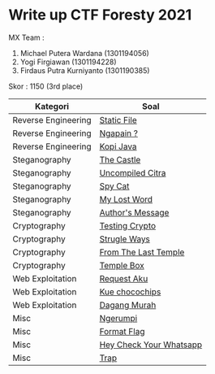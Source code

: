 # Write up CTF Foresty 2021

MX Team :

1. Michael Putera Wardana (1301194056)
2. Yogi Firgiawan (1301194228)
3. Firdaus Putra Kurniyanto (1301190385)

Skor : 1150 (3rd place)

| Kategori    |    Soal                                                                                  |
| -------- | ---------------------------------------------------------------------------------------------- |
| Reverse Engineering | [Static File](https://github.com/krobus00/WRITE-UP-CTF-FORESTY-2021/blob/master/Write%20up%20CTF%20Foresty%202021%2063446fb4b092498098f57cafed3b936e/Reverse%20Engineering%203014293f1d5e4fb3b5b289faf77098af/Static%20File%20a8020f0629da4e1998609fcc8f8b59ba.md)                 |
| Reverse Engineering  | [Ngapain ?](https://github.com/krobus00/WRITE-UP-CTF-FORESTY-2021/blob/master/Write%20up%20CTF%20Foresty%202021%2063446fb4b092498098f57cafed3b936e/Reverse%20Engineering%203014293f1d5e4fb3b5b289faf77098af/Ngapain%204fe4e88e6c684d34a5c5075b3cab9ca7.md) |
| Reverse Engineering  | [Kopi Java](https://github.com/krobus00/WRITE-UP-CTF-FORESTY-2021/blob/master/Write%20up%20CTF%20Foresty%202021%2063446fb4b092498098f57cafed3b936e/Reverse%20Engineering%203014293f1d5e4fb3b5b289faf77098af/Kopi%20Java%203e18524edc28497fabf9d87cfa34f919.md) |
| Steganography  | [The Castle](https://github.com/krobus00/WRITE-UP-CTF-FORESTY-2021/blob/master/Write%20up%20CTF%20Foresty%202021%2063446fb4b092498098f57cafed3b936e/Steganography%2046672d54e64e4521a4fbdcffd5c34e5c/The%20Castle%20e327678561e6450cbcc11cf897f0ac72.md) |
| Steganography  | [Uncompiled Citra](https://github.com/krobus00/WRITE-UP-CTF-FORESTY-2021/blob/master/Write%20up%20CTF%20Foresty%202021%2063446fb4b092498098f57cafed3b936e/Steganography%2046672d54e64e4521a4fbdcffd5c34e5c/Uncompiled%20Citra%20b02e77d5d9c14b89b75ea2a8226ef506.md) |
| Steganography  | [Spy Cat](https://github.com/krobus00/WRITE-UP-CTF-FORESTY-2021/blob/master/Write%20up%20CTF%20Foresty%202021%2063446fb4b092498098f57cafed3b936e/Steganography%2046672d54e64e4521a4fbdcffd5c34e5c/Spy%20Cat%202eb284f893804451bc1e88e64fc79365.md) |
| Steganography  | [My Lost Word](https://github.com/krobus00/WRITE-UP-CTF-FORESTY-2021/blob/master/Write%20up%20CTF%20Foresty%202021%2063446fb4b092498098f57cafed3b936e/Steganography%2046672d54e64e4521a4fbdcffd5c34e5c/My%20Lost%20Word%2024845efb782542a0950eb423bea9edcd.md) |
| Steganography  | [Author's Message](https://github.com/krobus00/WRITE-UP-CTF-FORESTY-2021/blob/master/Write%20up%20CTF%20Foresty%202021%2063446fb4b092498098f57cafed3b936e/Steganography%2046672d54e64e4521a4fbdcffd5c34e5c/Author%E2%80%99s%20Message%2098ebdf48be54424c96c581cbdd1b50c9.md) |
| Cryptography  | [Testing Crypto](https://github.com/krobus00/WRITE-UP-CTF-FORESTY-2021/blob/master/Write%20up%20CTF%20Foresty%202021%2063446fb4b092498098f57cafed3b936e/Cryptography%208420e76a1d7f42568f26689d35fc7d19/Testing%20Crypto%203ff2b5e7d26d43a4bc5a87a55b17b4ae.md) |
| Cryptography  | [Strugle Ways](https://github.com/krobus00/WRITE-UP-CTF-FORESTY-2021/blob/master/Write%20up%20CTF%20Foresty%202021%2063446fb4b092498098f57cafed3b936e/Cryptography%208420e76a1d7f42568f26689d35fc7d19/Strugle%20Ways%2055a4ec8a556c41d0aaaeb30a629cddaa.md) |
| Cryptography  | [From The Last Temple](https://github.com/krobus00/WRITE-UP-CTF-FORESTY-2021/blob/master/Write%20up%20CTF%20Foresty%202021%2063446fb4b092498098f57cafed3b936e/Cryptography%208420e76a1d7f42568f26689d35fc7d19/From%20The%20Last%20Temple%20595619262156474b8dbf686949ccff23.md) |
| Cryptography  | [Temple Box](https://github.com/krobus00/WRITE-UP-CTF-FORESTY-2021/blob/master/Write%20up%20CTF%20Foresty%202021%2063446fb4b092498098f57cafed3b936e/Cryptography%208420e76a1d7f42568f26689d35fc7d19/Temple%20Box%206f0362a82d6d49c090300c6b7e875d3e.md) |
| Web Exploitation | [Request Aku](https://github.com/krobus00/WRITE-UP-CTF-FORESTY-2021/blob/master/Write%20up%20CTF%20Foresty%202021%2063446fb4b092498098f57cafed3b936e/Web%20Exploitation%208b69da8d59cb4330aab1c40e40d38b1f/Request%20aku%20a487dcc37c2d4bdab6b7cf1ce863df22.md) |
| Web Exploitation  | [Kue chocochips](https://github.com/krobus00/WRITE-UP-CTF-FORESTY-2021/blob/master/Write%20up%20CTF%20Foresty%202021%2063446fb4b092498098f57cafed3b936e/Web%20Exploitation%208b69da8d59cb4330aab1c40e40d38b1f/Kue%20chocochips%20f3551f5d1e5746e39aabb171ce536e6b.md) |
|  Web Exploitation  | [Dagang Murah](https://github.com/krobus00/WRITE-UP-CTF-FORESTY-2021/blob/master/Write%20up%20CTF%20Foresty%202021%2063446fb4b092498098f57cafed3b936e/Web%20Exploitation%208b69da8d59cb4330aab1c40e40d38b1f/Dagang%20murah%20e884ffd9550a49caa07442d8d992029c.md) |
| Misc  | [Ngerumpi](https://github.com/krobus00/WRITE-UP-CTF-FORESTY-2021/blob/master/Write%20up%20CTF%20Foresty%202021%2063446fb4b092498098f57cafed3b936e/Misc%204bdc27e8aac24be4a7e0b4ab743e32d2/Ngerumpi%202e0fd967243e4a7286a0fec91c15a31b.md) |
| Misc  | [Format Flag](https://github.com/krobus00/WRITE-UP-CTF-FORESTY-2021/blob/master/Write%20up%20CTF%20Foresty%202021%2063446fb4b092498098f57cafed3b936e/Misc%204bdc27e8aac24be4a7e0b4ab743e32d2/Format%20Flag%20f3cb009cd5e1406798608ed31c0c3554.md) |
| Misc  | [Hey Check Your Whatsapp](https://github.com/krobus00/WRITE-UP-CTF-FORESTY-2021/blob/master/Write%20up%20CTF%20Foresty%202021%2063446fb4b092498098f57cafed3b936e/Misc%204bdc27e8aac24be4a7e0b4ab743e32d2/Hey%20Check%20Your%20Whatsapp%201a96b22f37cb4d68b5ca268719202eba.md) |
| Misc  | [Trap](https://github.com/krobus00/WRITE-UP-CTF-FORESTY-2021/blob/master/Write%20up%20CTF%20Foresty%202021%2063446fb4b092498098f57cafed3b936e/Misc%204bdc27e8aac24be4a7e0b4ab743e32d2/Trap%2045491cfe3dde46f2a1ec0430c7eb2911.md) |

